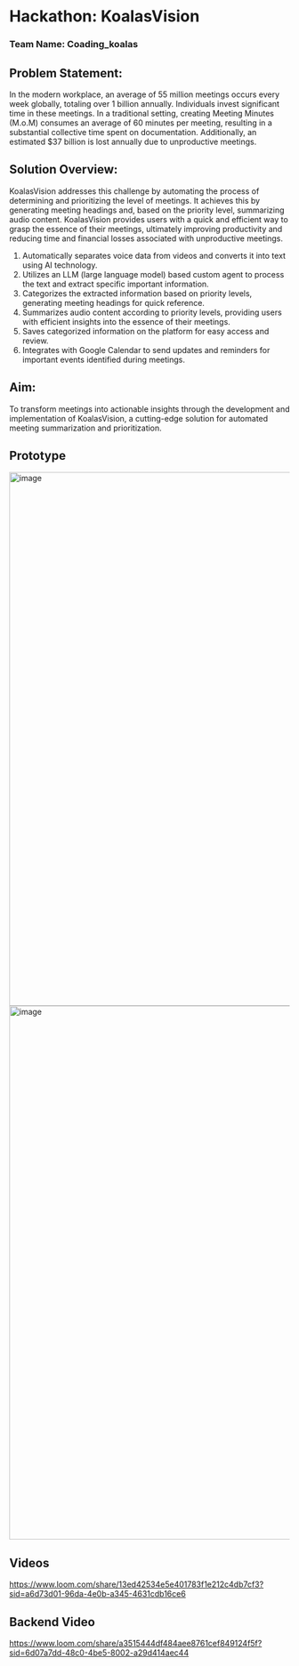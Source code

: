 # Hackathon: KoalasVision

### Team Name: Coading_koalas

## Problem Statement:

In the modern workplace, an average of 55 million meetings occurs every week globally, totaling over 1 billion annually. Individuals invest significant time in these meetings. In a traditional setting, creating Meeting Minutes (M.o.M) consumes an average of 60 minutes per meeting, resulting in a substantial collective time spent on documentation. Additionally, an estimated $37 billion is lost annually due to unproductive meetings.

## Solution Overview:

KoalasVision addresses this challenge by automating the process of determining and prioritizing the level of meetings. It achieves this by generating meeting headings and, based on the priority level, summarizing audio content. KoalasVision provides users with a quick and efficient way to grasp the essence of their meetings, ultimately improving productivity and reducing time and financial losses associated with unproductive meetings.

1. Automatically separates voice data from videos and converts it into text using AI technology.
2. Utilizes an LLM (large language model) based custom agent to process the text and extract specific important information.
3. Categorizes the extracted information based on priority levels, generating meeting headings for quick reference.
4. Summarizes audio content according to priority levels, providing users with efficient insights into the essence of their meetings.
5. Saves categorized information on the platform for easy access and review.
6. Integrates with Google Calendar to send updates and reminders for important events identified during meetings.

## Aim:

To transform meetings into actionable insights through the development and implementation of KoalasVision, a cutting-edge solution for automated meeting summarization and prioritization.

## Prototype 
<img width="960" alt="image" src="https://github.com/AadiXC0DE/HackNITR/assets/96706283/3a14e964-681f-48c4-811a-cf460343cdb0">
<img width="960" alt="image" src="https://github.com/AadiXC0DE/HackNITR/assets/96706283/46e54d75-0d5d-4806-95e0-8f92c08ea2a9">

## Videos
https://www.loom.com/share/13ed42534e5e401783f1e212c4db7cf3?sid=a6d73d01-96da-4e0b-a345-4631cdb16ce6

## Backend Video
https://www.loom.com/share/a3515444df484aee8761cef849124f5f?sid=6d07a7dd-48c0-4be5-8002-a29d414aec44



